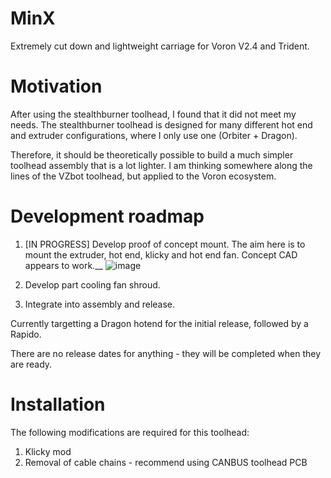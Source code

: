 # MinX
Extremely cut down and lightweight carriage for Voron V2.4 and Trident.

# Motivation
After using the stealthburner toolhead, I found that it did not meet my needs. The stealthburner toolhead is designed for many different hot end and extruder configurations, where I only use one (Orbiter + Dragon).

Therefore, it should be theoretically possible to build a much simpler toolhead assembly that is a lot lighter. I am thinking somewhere along the lines of the VZbot toolhead, but applied to the Voron ecosystem.


# Development roadmap
1) [IN PROGRESS] Develop proof of concept mount. The aim here is to mount the extruder, hot end, klicky and hot end fan. Concept CAD appears to work.__
![image](https://user-images.githubusercontent.com/12782053/173062311-2f274d69-b048-4eb7-8347-2fae9f4a7e07.png)

2)  Develop part cooling fan shroud.
3)  Integrate into assembly and release.

Currently targetting a Dragon hotend for the initial release, followed by a Rapido.

There are no release dates for anything - they will be completed when they are ready.

# Installation
The following modifications are required for this toolhead:
1) Klicky mod
2) Removal of cable chains - recommend using CANBUS toolhead PCB
